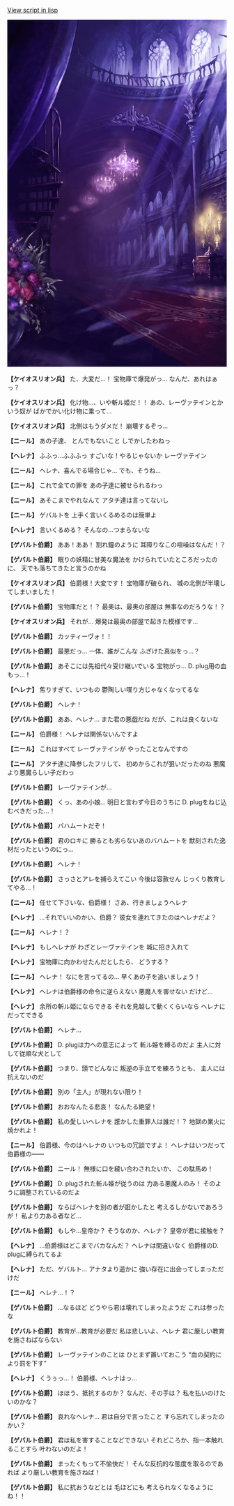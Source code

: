 [View script in lisp](../scripts/100211123.txt)

![300_devil_room.png](../images/backgrounds/300_devil_room.png)

**【ケイオスリオン兵】**
た、大変だ…！
宝物庫で爆発がっ…
なんだ、あれはぁっ？

**【ケイオスリオン兵】**
化け物…、いや斬ル姫だ！！
あの、レーヴァテインとかいう奴が
ばかでかい化け物に乗って…

**【ケイオスリオン兵】**
北側はもうダメだ！
崩壊するぞっ…

**【ニール】**
あの子達、
とんでもないこと
しでかしたわねっ

**【ヘレナ】**
ふふっ…ふふふっ
すごいな！やるじゃないか
レーヴァテイン

**【ニール】**
ヘレナ、喜んでる場合じゃ…
でも、そうね…

**【ニール】**
これで全ての罪を
あの子達に被せられるわっ

**【ニール】**
あそこまでやれなんて
アタチ達は言ってないし

**【ニール】**
ゲバルトを
上手く言いくるめるのは簡単よ

**【ヘレナ】**
言いくるめる？
そんなの…つまらないな

**【ゲバルト伯爵】**
ああ！ああ！
割れ鐘のように
耳障りなこの喧噪はなんだ！？

**【ゲバルト伯爵】**
眠りの妖精に甘美な魔法を
かけられていたところだったのに、
天でも落ちてきたと言うのかね

**【ケイオスリオン兵】**
伯爵様！大変です！
宝物庫が破られ、
城の北側が半壊してしまいました！

**【ゲバルト伯爵】**
宝物庫だと！？
最奥は、最奥の部屋は
無事なのだろうな！？

**【ケイオスリオン兵】**
それが…
爆発は最奥の部屋で起きた模様です…

**【ゲバルト伯爵】**
カッティーヴォ！！

**【ゲバルト伯爵】**
最悪だっ…
一体、誰がこんな
ふざけた真似をっ…？

**【ゲバルト伯爵】**
あそこには先祖代々受け継いでいる
宝物がっ…
D. plug用の血もっ…！

**【ヘレナ】**
焦りすぎて、いつもの
鬱陶しい喋り方じゃなくなってるな

**【ゲバルト伯爵】**
ヘレナ！

**【ゲバルト伯爵】**
ああ、ヘレナ…
また君の悪戯だね
だが、これは良くないな

**【ニール】**
伯爵様！
ヘレナは関係ないんですよ

**【ニール】**
これはすべて
レーヴァテインが
やったことなんですの

**【ニール】**
アタチ達に降参したフリして、
初めからこれが狙いだったのね
悪魔より悪魔らしい子だわっ

**【ゲバルト伯爵】**
レーヴァテインが…

**【ゲバルト伯爵】**
くっ、あの小娘…
明日と言わず今日のうちに
D. plugをねじ込むべきだった…！

**【ゲバルト伯爵】**
バハムートだぞ！

**【ゲバルト伯爵】**
君のロキに
勝るとも劣らないあのバハムートを
獣刻された逸材だったというのにっ…

**【ゲバルト伯爵】**
ヘレナ！

**【ゲバルト伯爵】**
さっさとアレを捕らえてこい
今後は容赦せん
じっくり教育してやる…！

**【ニール】**
任せて下さいな、伯爵様！
さあ、行きましょうヘレナ

**【ヘレナ】**
…それでいいのかい、伯爵？
彼女を連れてきたのはヘレナだよ？

**【ニール】**
ヘレナ！？

**【ヘレナ】**
もしヘレナが
わざとレーヴァテインを
城に招き入れて

**【ヘレナ】**
宝物庫に向かわせたんだとしたら、
どうする？

**【ニール】**
ヘレナ！
なにを言ってるの…
早くあの子を追いましょう！

**【ヘレナ】**
ヘレナは伯爵様の命令に逆らえない
悪魔人を害せない
だけど…

**【ヘレナ】**
余所の斬ル姫にならできる
それを見越して動くくらいなら
ヘレナにだってできる

**【ゲバルト伯爵】**
ヘレナ…

**【ゲバルト伯爵】**
D. plugは力への意志によって
斬ル姫を縛るのだよ
主人に対して従順な犬として

**【ゲバルト伯爵】**
つまり、頭でどんなに
叛逆の手立てを練ろうとも、
主人には抗えないのだ

**【ゲバルト伯爵】**
別の「主人」が現れない限り！

**【ゲバルト伯爵】**
おおなんたる悲哀！
なんたる絶望！

**【ゲバルト伯爵】**
私の愛しいヘレナを
誑かした重罪人は誰だ！？
地獄の業火に焼かれよ！

**【ニール】**
伯爵様、今のはヘレナの
いつもの冗談ですよ！
ヘレナはいつだって伯爵様の――

**【ゲバルト伯爵】**
ニール！
無様に口を縫い合わされたいか、
この駄馬め！

**【ゲバルト伯爵】**
D. plugされた斬ル姫が従うのは
力ある悪魔人のみ！
そのように調整されているのだよ

**【ゲバルト伯爵】**
ならばヘレナを別の者が誑かしたと
考えるしかないであろうが！
私より力ある者など…

**【ゲバルト伯爵】**
もしや…皇帝か？
そうなのか、ヘレナ？
皇帝が君に接触を？

**【ヘレナ】**
…伯爵様はどこまでバカなんだ？
ヘレナは間違いなく
伯爵様のD. plugに縛られてるよ

**【ヘレナ】**
ただ、ゲバルト…
アナタより遥かに
強い存在に出会ってしまっただけだ

**【ニール】**
ヘレナ…！？

**【ゲバルト伯爵】**
…なるほど
どうやら君は壊れてしまったようだ
これは参ったな

**【ゲバルト伯爵】**
教育が…教育が必要だ
私は悲しいよ、ヘレナ
君に厳しい教育を施さねばならない

**【ゲバルト伯爵】**
レーヴァテインのことは
ひとまず置いておこう
“血の契約により罰を下す”

**【ヘレナ】**
くうぅっ…！
伯爵様、ヘレナはっ…

**【ゲバルト伯爵】**
ほほう、抵抗するのか？
なんだ、その手は？
私を払いのけたいのかな？

**【ゲバルト伯爵】**
哀れなヘレナ…
君は自分で言ったこと
すら忘れてしまったのかい？

**【ゲバルト伯爵】**
君は私を害することなどできない
それどころか、指一本触れることすら
叶わないのだよ！

**【ゲバルト伯爵】**
まったくもって不愉快だ！
そんな反抗的な態度を取るのであれば
より厳しい教育を施さねば！

**【ゲバルト伯爵】**
私に抗おうなどとは
毛ほどにも
考えられなくなるようにね！！